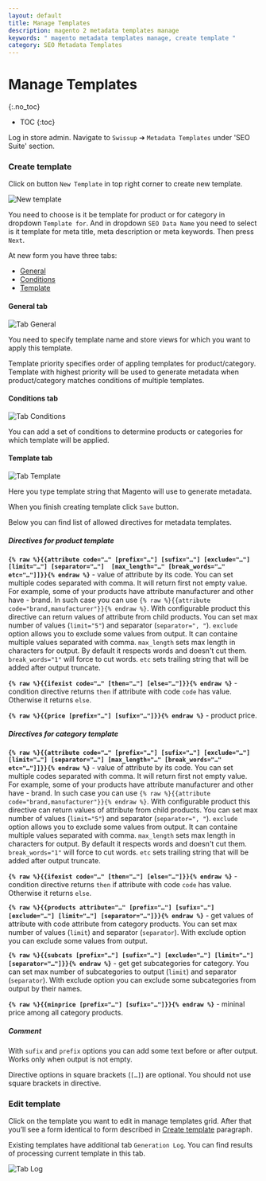 ```yaml
---
layout: default
title: Manage Templates
description: magento 2 metadata templates manage
keywords: " magento metadata templates manage, create template "
category: SEO Metadata Templates
---
```


# Manage Templates
{:.no_toc}

* TOC
{:toc}

Log in store admin. Navigate to `Swissup` ➔ `Metadata Templates` under 'SEO Suite' section.

### Create template

Click on button `New Template` in top right corner to create new template.

![New template](/images/m2/seo-templates/backend/new-template.png)

You need to choose is it be template for product or for category in dropdown
`Template for`. And in dropdown `SEO Data Name` you need to select is it template for meta title, meta description or meta keywords. Then press
`Next`.

At new form you have three tabs:

 -  [General](#general-tab)
 -  [Conditions](#conditions-tab)
 -  [Template](#template-tab)

#### General tab

![Tab General](/images/m2/seo-templates/backend/tab-general.png)

You need to specify template name and store views for which you want to apply
this template.

Template priority specifies order of appling templates for product/category. Template with highest priority will be used to generate metadata when product/category matches conditions of multiple templates.

#### Conditions tab

![Tab Conditions](/images/m2/seo-templates/backend/tab-conditions.png)

You can add a set of conditions to determine products or categories for which
template will be applied.

#### Template tab

![Tab Template](/images/m2/seo-templates/backend/tab-template.png)

Here you type template string that Magento will use to generate metadata.

When you finish creating template click `Save` button.

Below you can find list of allowed directives for metadata templates.

##### Directives for product template

**`{% raw %}{{attribute code="…" [prefix="…"] [sufix="…"] [exclude="…"] [limit="…"] [separator="…"]  [max_length="…" [break_words="…" etc="…"]]}}{% endraw %}`** - value of attribute by its code. You can set multiple codes separated with comma. It will return first not empty value. For example, some of your products have attribute manufacturer and other have - brand. In such case you can use `{% raw %}{{attribute code="brand,manufacturer"}}{% endraw %}`. With configurable product this directive can return values of attribute from child products. You can set max number of values (`limit="5"`) and separator (`separator=", "`). `exclude` option allows you to exclude some values from output. It can containe multiple values separated with comma.
`max_length` sets max length in characters for output. By default it respects words and doesn't cut them. `break_words="1"` will force to cut words. `etc` sets trailing string that will be added after output truncate.

**`{% raw %}{{ifexist code="…" [then="…"] [else="…"]}}{% endraw %}`** - condition directive returns `then` if attribute with code `code` has value. Otherwise it returns `else`.

**`{% raw %}{{price [prefix="…"] [sufix="…"]}}{% endraw %}`** - product price.

##### Directives for category template

**`{% raw %}{{attribute code="…" [prefix="…"] [sufix="…"] [exclude="…"] [limit="…"] [separator="…"] [max_length="…" [break_words="…" etc="…"]]}}{% endraw %}`** - value of attribute by its code. You can set multiple codes separated with comma. It will return first not empty value. For example, some of your products have attribute manufacturer and other have - brand. In such case you can use `{% raw %}{{attribute code="brand,manufacturer"}}{% endraw %}`. With configurable product this directive can return values of attribute from child products. You can set max number of values (`limit="5"`) and separator (`separator=", "`). `exclude` option allows you to exclude some values from output. It can containe multiple values separated with comma.
`max_length` sets max length in characters for output. By default it respects words and doesn't cut them. `break_words="1"` will force to cut words. `etc` sets trailing string that will be added after output truncate.

**`{% raw %}{{ifexist code="…" [then="…"] [else="…"]}}{% endraw %}`** - condition directive returns `then` if attribute with code `code` has value. Otherwise it returns `else`.

**`{% raw %}{{products attribute="…" [prefix="…"] [sufix="…"] [exclude="…"] [limit="…"] [separator="…"]}}{% endraw %}`** - get values of attribute with code attribute from category products. You can set max number of values (`limit`) and separator (`separator`). With exclude option you can exclude some values from output.

**`{% raw %}{{subcats [prefix="…"] [sufix="…"] [exclude="…"] [limit="…"] [separator="…"]}}{% endraw %}`** - get get subcategories for category. You can set max number of subcategories to output (`limit`) and separator (`separator`). With  exclude option you can exclude some subcategories from output by their names.

**`{% raw %}{{minprice [prefix="…"] [sufix="…"]}}{% endraw %}`** - mininal price among all category products.

##### Comment

With `sufix` and `prefix` options you can add some text before or after
output. Works only when output is not empty.

Directive options in square brackets (`[…]`) are optional. You should not
use square brackets in directive.

### Edit template

Click on the template you want to edit in manage templates grid. After that
you’ll see a form identical to form described in
[Create template](#create-template) paragraph.

Existing templates have additional tab `Generation Log`. You can find results of processing current template in this tab.

![Tab Log](/images/m2/seo-templates/backend/tab-log.png)
